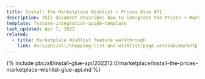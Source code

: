 ```yaml
---
title: Install the Marketplace Wishlist + Prices Glue API
description: This document describes how to integrate the Prices + Marketplace Wishlist Glue API feature into a Spryker project.
template: feature-integration-guide-template
last_updated: Apr 7, 2023
related:
  - title: Marketplace Wishlist feature walkthrough
    link: docs/pbc/all/shopping-list-and-wishlist/page.version/marketplace/marketplace-wishlist-feature-overview.html
---
```


{% include pbc/all/install-glue-api/202212.0/marketplace/install-the-prices-marketplace-wishlist-glue-api.md %} <!-- To edit, see /_includes/pbc/all/install-glue-api/202212.0/marketplace/install-the-prices-marketplace-wishlist-glue-api.md -->
